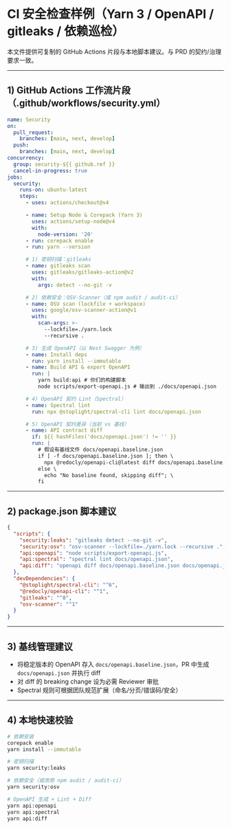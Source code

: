 # CI 安全检查样例（Yarn 3 / OpenAPI / gitleaks / 依赖巡检）

本文件提供可复制的 GitHub Actions 片段与本地脚本建议。与 PRD 的契约/治理要求一致。

---

## 1) GitHub Actions 工作流片段（.github/workflows/security.yml）

```yml
name: Security
on:
  pull_request:
    branches: [main, next, develop]
  push:
    branches: [main, next, develop]
concurrency:
  group: security-${{ github.ref }}
  cancel-in-progress: true
jobs:
  security:
    runs-on: ubuntu-latest
    steps:
      - uses: actions/checkout@v4

      - name: Setup Node & Corepack (Yarn 3)
        uses: actions/setup-node@v4
        with:
          node-version: '20'
      - run: corepack enable
      - run: yarn --version

      # 1) 密钥扫描：gitleaks
      - name: gitleaks scan
        uses: gitleaks/gitleaks-action@v2
        with:
          args: detect --no-git -v

      # 2) 依赖安全：OSV-Scanner（或 npm audit / audit-ci）
      - name: OSV scan (lockfile + workspace)
        uses: google/osv-scanner-action@v1
        with:
          scan-args: >-
            --lockfile=./yarn.lock
            --recursive .

      # 3) 生成 OpenAPI（以 Nest Swagger 为例）
      - name: Install deps
        run: yarn install --immutable
      - name: Build API & export OpenAPI
        run: |
          yarn build:api # 你们的构建脚本
          node scripts/export-openapi.js # 输出到 ./docs/openapi.json

      # 4) OpenAPI 契约 Lint（Spectral）
      - name: Spectral lint
        run: npx @stoplight/spectral-cli lint docs/openapi.json

      # 5) OpenAPI 契约差异（当前 vs 基线）
      - name: API contract diff
        if: ${{ hashFiles('docs/openapi.json') != '' }}
        run: |
          # 假设有基线文件 docs/openapi.baseline.json
          if [ -f docs/openapi.baseline.json ]; then \
            npx @redocly/openapi-cli@latest diff docs/openapi.baseline.json docs/openapi.json; \
          else \
            echo "No baseline found, skipping diff"; \
          fi
```

---

## 2) package.json 脚本建议

```json
{
  "scripts": {
    "security:leaks": "gitleaks detect --no-git -v",
    "security:osv": "osv-scanner --lockfile=./yarn.lock --recursive .",
    "api:openapi": "node scripts/export-openapi.js",
    "api:spectral": "spectral lint docs/openapi.json",
    "api:diff": "openapi diff docs/openapi.baseline.json docs/openapi.json || true"
  },
  "devDependencies": {
    "@stoplight/spectral-cli": "^6",
    "@redocly/openapi-cli": "^1",
    "gitleaks": "^8",
    "osv-scanner": "^1"
  }
}
```

---

## 3) 基线管理建议
- 将稳定版本的 OpenAPI 存入 `docs/openapi.baseline.json`，PR 中生成 `docs/openapi.json` 并执行 diff
- 对 diff 的 breaking change 设为必需 Reviewer 审批
- Spectral 规则可根据团队规范扩展（命名/分页/错误码/安全）

---

## 4) 本地快速校验

```bash
# 依赖安装
corepack enable
yarn install --immutable

# 密钥扫描
yarn security:leaks

# 依赖安全（或改用 npm audit / audit-ci）
yarn security:osv

# OpenAPI 生成 + Lint + Diff
yarn api:openapi
yarn api:spectral
yarn api:diff
```

